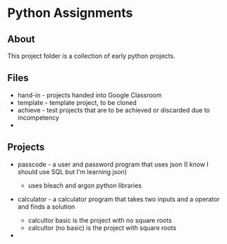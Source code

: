 # Python Assignments
About 
-------
This project folder is a collection of early python projects. 

## Files

* hand-in - projects handed into Google Classroom
* template - template project, to be cloned  
* achieve - test projects that are to be achieved or discarded due to incompetency
* 

## Projects

 * passcode - a user and password program that uses json (I know I should use SQL but I'm learning json) 
     * uses bleach and argon python libraries 

 * calculator - a calculator program that takes two inputs and a operator and finds a solution
     * calcultor basic is the project with no square roots
     * calcultor (no basic) is the project with square roots

 * 
